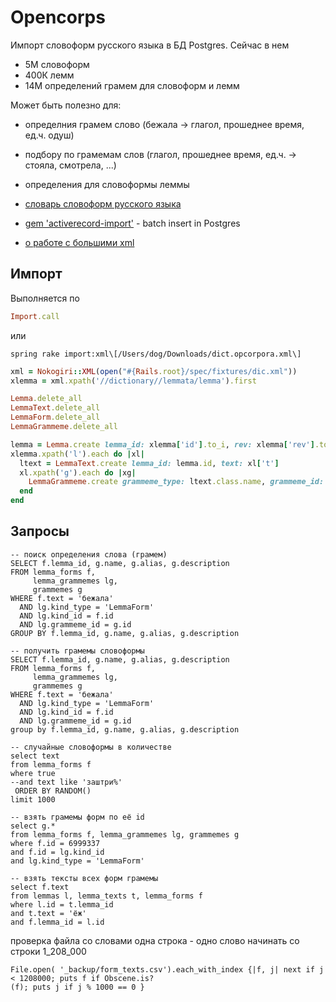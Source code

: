 # Opencorps

Импорт словоформ русского языка в БД Postgres.
Сейчас в нем
- 5М словоформ 
- 400К лемм
- 14М определений грамем для словоформ и лемм 

Может быть полезно для:
- определния грамем слово (бежала -> глагол, прошеднее время, ед.ч. одуш)
- подбору по грамемам слов (глагол, прошеднее время, ед.ч. -> стояла, смотрела, ...)
- определения для словоформы леммы

- [словарь словоформ русского языка](http://opencorpora.org/dict.php)
- [gem 'activerecord-import'](https://github.com/zdennis/activerecord-import) - batch insert in Postgres
- [о работе с большими xml](https://www.viget.com/articles/parsing-big-xml-files-with-nokogiri/)

## Импорт

Выполняется по

```ruby
Import.call 
```

или 
```shell
spring rake import:xml\[/Users/dog/Downloads/dict.opcorpora.xml\]
```

```ruby
xml = Nokogiri::XML(open("#{Rails.root}/spec/fixtures/dic.xml"))
xlemma = xml.xpath('//dictionary//lemmata/lemma').first

Lemma.delete_all
LemmaText.delete_all
LemmaForm.delete_all
LemmaGrammeme.delete_all

lemma = Lemma.create lemma_id: xlemma['id'].to_i, rev: xlemma['rev'].to_i
xlemma.xpath('l').each do |xl|
  ltext = LemmaText.create lemma_id: lemma.id, text: xl['t']
  xl.xpath('g').each do |xg|
    LemmaGrammeme.create grammeme_type: ltext.class.name, grammeme_id: ltext.id, v: xg['v']
  end
end
```

## Запросы

```postgresql
-- поиск определения слова (грамем)
SELECT f.lemma_id, g.name, g.alias, g.description
FROM lemma_forms f,
     lemma_grammemes lg,
     grammemes g
WHERE f.text = 'бежала'
  AND lg.kind_type = 'LemmaForm'
  AND lg.kind_id = f.id
  AND lg.grammeme_id = g.id
GROUP BY f.lemma_id, g.name, g.alias, g.description
```

```postgresql
-- получить грамемы словоформы
SELECT f.lemma_id, g.name, g.alias, g.description
FROM lemma_forms f,
     lemma_grammemes lg,
     grammemes g
WHERE f.text = 'бежала'
  AND lg.kind_type = 'LemmaForm'
  AND lg.kind_id = f.id
  AND lg.grammeme_id = g.id 
group by f.lemma_id, g.name, g.alias, g.description
```

```postgresql
-- случайные словоформы в количестве
select text
from lemma_forms f
where true
--and text like 'заштри%'
 ORDER BY RANDOM()
limit 1000
```

```postgresql
-- взять грамемы форм по её id
select g.*
from lemma_forms f, lemma_grammemes lg, grammemes g
where f.id = 6999337
and f.id = lg.kind_id
and lg.kind_type = 'LemmaForm'
```

```postgresql
-- взять тексты всех форм грамемы
select f.text
from lemmas l, lemma_texts t, lemma_forms f
where l.id = t.lemma_id
and t.text = 'ёж'
and f.lemma_id = l.id
```

проверка файла со словами
одна строка - одно слово
начинать со строки 1_208_000
```shell
File.open( '_backup/form_texts.csv').each_with_index {|f, j| next if j < 1208000; puts f if Obscene.is?
(f); puts j if j % 1000 == 0 }
```
